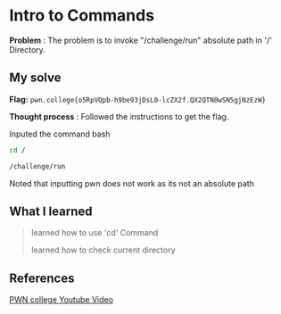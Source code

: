 
# Intro to Commands 

**Problem** : The problem is to invoke   "/challenge/run"
 absolute path in '/' Directory. 
## My solve

**Flag:** `pwn.college{o5RpVQpb-h9be93jDsL0-lcZX2f.QX2QTN0wSN5gjNzEzW}`

**Thought process** :   Followed the instructions to get the flag.

Inputed the command
bash 
```bash
cd /

/challenge/run

```
Noted that inputting pwn does not work as its not  an absolute path

## What I learned
> learned how to use 'cd' Command
>
>
>learned how to check current directory

## References 
[PWN college Youtube Video](https://youtu.be/b67Jq6IZ3U8?list=PL-ymxv0nOtqqRAz1x90vxNbhmSkeYxHVC)
